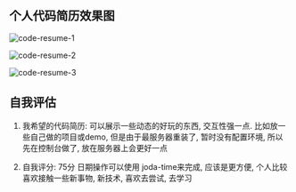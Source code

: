 ## 个人代码简历效果图

![code-resume-1](http://ovzr0kas5.bkt.clouddn.com/codeResume_1.png)

![code-resume-2](http://ovzr0kas5.bkt.clouddn.com/codeResume_2.png)

![code-resume-3](http://ovzr0kas5.bkt.clouddn.com/codeResume_3.png)


## 自我评估
1. 我希望的代码简历: 可以展示一些动态的好玩的东西, 交互性强一点. 比如放一些自己做的项目或demo, 但是由于最服务器重装了, 暂时没有配置环境, 所以先在控制台做了, 放在服务器上会更好一点

2. 自我评分: 75分   日期操作可以使用 joda-time来完成, 应该是更方便, 个人比较喜欢接触一些新事物, 新技术, 喜欢去尝试, 去学习
   